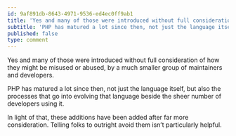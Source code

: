 ```yaml
---
id: 9af891db-8643-4971-9536-ed4ec0ff9ab1
title: 'Yes and many of those were introduced without full consideration of how they might be misused or…'
subtitle: 'PHP has matured a lot since then, not just the language itself, but also the processes that go into evolving that language beside the sheer…'
published: false
type: comment
---
```




Yes and many of those were introduced without full consideration of how they might be misused or abused, by a much smaller group of maintainers and developers.

PHP has matured a lot since then, not just the language itself, but also the processes that go into evolving that language beside the sheer number of developers using it.

In light of that, these additions have been added after far more consideration. Telling folks to outright avoid them isn’t particularly helpful.

